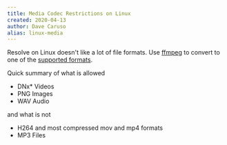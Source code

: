 ```yaml
---
title: Media Codec Restrictions on Linux
created: 2020-04-13
author: Dave Caruso
alias: linux-media
---
```


Resolve on Linux doesn't like a lot of file formats. Use [ffmpeg](https://www.ffmpeg.org/) to
convert to one of the [supported formats](https://documents.blackmagicdesign.com/SupportNotes/DaVinci_Resolve_15_Supported_Codec_List.pdf).

Quick summary of what is allowed
- DNx* Videos
- PNG Images
- WAV Audio

and what is not
- H264 and most compressed mov and mp4 formats
- MP3 Files
